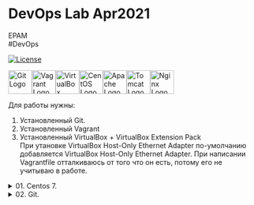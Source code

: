 # DevOps Lab Apr2021<br>
EPAM<br>
#DevOps<br>

[![License](https://img.shields.io/badge/license-MIT%20License-brightgreen.svg)](https://opensource.org/licenses/MIT)

<img
src="../main/02Git/images/git.png"
height=48 width=48 alt="Git Logo" /><img
src="../main/02Git/images/vagrant.jpg"
height=48 width=48 alt="Vagrant Logo" /><img
src="../main/02Git/images/VB.png"
height=48 width=48 alt="VirtualBox Logo" /><img
src="../main/02Git/images/CentOS.png"
height=48 width=48 alt="CentOS Logo" /><img
src="../main/02Git/images/apache.png"
height=48 width=48 alt="Apache Logo" /><img
src="../main/02Git/images/tomcat.png"
height=48 width=48 alt="Tomcat Logo" /><img
src="../main/02Git/images/nginx.png"
height=48 width=48 alt="Nginx Logo" />

Для работы нужны:
1. Установленный Git.<br>
2. Установленный Vagrant<br>
3. Установленный VirtualBox + VirtualBox Extension Pack<br>
При утановке VirtualBox Host-Only Ethernet Adapter по-умолчанию добавляется VirtualBox Host-Only Ethernet Adapter. При написании Vagrantfile отталкиваюсь от того что он есть, потому его не учитываю в работе.

<details><summary>01. Centos 7.</summary>
<p>

## CentOS 7:

<li>Для выполнения задания 5 использовал [VM's](https://github.com/Dethroner/Tasks/tree/main/01CentOS/1).</li>

<li>Для простых задач использую [VM](https://github.com/Dethroner/Tasks/tree/main/01CentOS/2) подключаюсь, так:</li>

```
ssh appuser@192.168.1.5 -i ~/.ssh/appuser
```

<b>!!!</b> Пользователям надо заменить [appuser.pub](../main/01CentOS/2/files/.sshkey/appuser.pub) на собственный.
</p>
</details>

<details><summary>02. Git.</summary>
<p>

## Git:

Результат выполнения задания опубликован в [Report'e](../main/02Git/Report.md)

</p>
</details>

